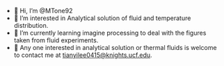 - 👋 Hi, I’m @MTone92
- 👀 I’m interested in Analytical solution of fluid and temperature distribution.
- 🌱 I’m currently learning imagine processing to deal with the figures taken from fluid experiments.
- 💞️ Any one interested in analytical solution or thermal fluids is welcome to contact me at tianyilee0415@knights.ucf.edu.

<!---
MTone92/MTone92 is a ✨ special ✨ repository because its `README.md` (this file) appears on your GitHub profile.
You can click the Preview link to take a look at your changes.
--->
